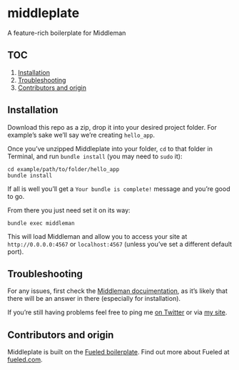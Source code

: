 # middleplate
A feature-rich boilerplate for Middleman

## TOC

1. [Installation](#installation "Installation")
2. [Troubleshooting](#troubleshooting "Troubleshooting")
3. [Contributors and origin](#contributors-and-origin "Contributors and origin")

## Installation

Download this repo as a zip, drop it into your desired project folder. For example’s sake we’ll say we’re creating `hello_app`.

Once you’ve unzipped Middleplate into your folder, `cd` to that folder in Terminal, and run `bundle install` (you may need to `sudo` it):

```
cd example/path/to/folder/hello_app
bundle install
```

If all is well you’ll get a `Your bundle is complete!` message and you’re good to go.

From there you just need set it on its way:

```
bundle exec middleman
```

This will load Middleman and allow you to access your site at `http://0.0.0.0:4567` or `localhost:4567` (unless you’ve set a different default port).

## Troubleshooting

For any issues, first check the [Middleman docuimentation](https://middlemanapp.com/basics/install/ "Read the Middleman docs"), as it’s likely that there will be an answer in there (especially for installation).

If you’re still having problems feel free to ping me [on Twitter](https://twitter.com/robsterlini "Get in touch via Twitter") or via [my site](https://robsterlini.co.uk/contact/ "Get in touch via my website").

## Contributors and origin

Middleplate is built on the [Fueled boilerplate](https://github.com/fueled/fueled-boilerplate). Find out more about Fueled at [fueled.com](http://fueled.com "Visit the Fueled website").
